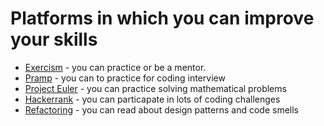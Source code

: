 # Platforms in which you can improve your skills
* [Exercism](https://exercism.io) - you can practice or be a mentor.
* [Pramp](https://www.pramp.com/) - you can to practice for coding interview
* [Project Euler](https://projecteuler.net) - you can practice solving mathematical problems
* [Hackerrank](https://www.hackerrank.com/) - you can particapate in lots of coding challenges
* [Refactoring](https://refactoring.guru/) - you can read about design patterns and code smells 
